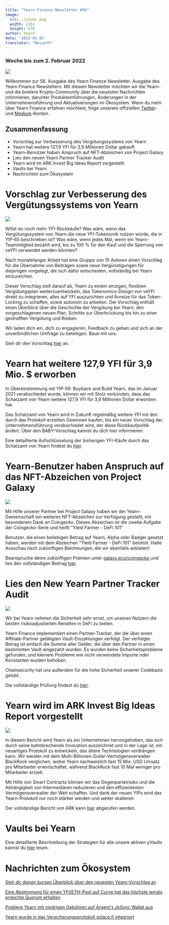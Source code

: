 ```yaml
---
title: "Yearn Finance Newsletter #56"
image:
  src: ./cover.png
  width: 1152
  height: 576
author: Yearn
date: '2022-02-02'
translator: "Nesyeth"
---
```


### Woche bis zum 2. Februar 2022

![](./image1.jpg?w=1456&h=733)


Willkommen zur 56. Ausgabe des Yearn Finance Newsletter. Ausgabe des Yearn Finance Newsletters. Mit diesem Newsletter möchten wir die Yearn- und die breitere Krypto-Community über die neuesten Nachrichten informieren, darunter Produkteinführungen, Änderungen in der Unternehmensführung und Aktualisierungen im Ökosystem. Wenn du mehr über Yearn Finance erfahren möchtest, folge unserem offiziellen [Twitter](https://twitter.com/iearnfinance)- und [Medium](https://medium.com/iearn)-Konten.

## Zusammenfassung

- Vorschlag zur Verbesserung des Vergütungssystems von Yearn
- Yearn hat weitere 127,9 YFI für 3,9 Millionen Dollar gekauft
- Yearn-Benutzer haben Anspruch auf NFT-Abzeichen von Project Galaxy
- Lies den neuen Yearn Partner Tracker Audit
- Yearn wird im ARK Invest Big Ideas Report vorgestellt
- Vaults bei Yearn
- Nachrichten zum Ökosystem

# Vorschlag zur Verbesserung des Vergütungssystems von Yearn

![](./image2.jpg?w=1456&h=1456)

Willst du noch mehr YFI-Rückkäufe? Was wäre, wenn das Vergütungssystem von Yearn die neue YFI-Tokenomik nutzen würde, die in YIP-65 beschrieben ist? Was wäre, wenn jedes Mal, wenn ein Yearn-Teammitglied bezahlt wird, bis zu 100 % für den Kauf und die Sperrung von veYFI verwendet werden könnten?

Nach monatelanger Arbeit hat eine Gruppe von 15 Autoren einen Vorschlag für die Übernahme von Beiträgen sowie neue Vergünstigungen für diejenigen vorgelegt, die sich dafür entscheiden, vollständig bei Yearn einzureichen.

Dieser Vorschlag zielt darauf ab, Yearn zu einem einzigen, flexiblen Vergütungsplan weiterzuentwickeln, das Tokenomics-Design von veYFI direkt zu integrieren, alles auf YFI auszurichten und Anreize für das Token-Locking zu schaffen, sowie autonom zu arbeiten. Der Vorschlag enthält einen Überblick über die Geschichte der Vergütung bei Yearn, den vorgeschlagenen neuen Plan, Schritte zur Überbrückung bis hin zu einer gestrafften Vergütung und Risiken.

Wir laden dich ein, dich zu engagieren, Feedback zu geben und sich an der unverbindlichen Umfrage zu beteiligen. Baue mit uns.

Sieh dir den Vorschlag [hier](https://gov.yearn.finance/t/proposal-streamlining-contributor-compensation/12247) an.



# Yearn hat weitere 127,9 YFI für 3,9 Mio. $ erworben


In Übereinstimmung mit YIP-56: Buyback and Build Yearn, das im Januar 2021 verabschiedet wurde, können wir mit Stolz verkünden, dass das Schatzamt von Yearn weitere 127,9 YFI für 3,9 Millionen Dollar erworben hat.

Das Schatzamt von Yearn wird in Zukunft regelmäßig weitere YFI mit den durch das Protokoll erzielten Gewinnen kaufen, bis ein neuer Vorschlag der Unternehmensführung verabschiedet wird, der diese Rückkaufpolitik ändert. Über den BABY-Vorschlag kannst du dich hier informieren.

Eine detaillierte Aufschlüsselung der bisherigen YFI-Käufe durch das Schatzamt von Yearn findest du [hier](https://gov.yearn.finance/t/yfi-buyback-auctions/10491/3).

# Yearn-Benutzer haben Anspruch auf das NFT-Abzeichen von Project Galaxy

![](./image3.jpg?w=680&h=372)

Mit Hilfe unserer Partner bei Project Galaxy haben wir der Yearn-Gemeinschaft ein weiteres NFT-Abzeichen zur Verfügung gestellt, mit besonderem Dank an Coingecko. Dieses Abzeichen ist die zweite Aufgabe der Coingecko-Serie und heißt "Yield Farmer - DeFi 101"

Benutzer, die einen beliebigen Betrag auf Yearn, Alpha oder Badger gesetzt haben, werden mit dem Abzeichen "Yield Farmer - DeFi 101" belohnt. Halte Ausschau nach zukünftigen Belohnungen, die wir ebenfalls anbieten!

Beanspruche deine zukünftigen Prämien unter [galaxy.eco/coingecko ](https://twitter.com/ProjectGalaxyHQ/status/1487048124182921220?s=20&t=Z5Z2328-bsM-BNCp9d1KAA) und lies den vollständigen Beitrag [hier](https://twitter.com/ProjectGalaxyHQ/status/1487048124182921220?s=20&t=Z5Z2328-bsM-BNCp9d1KAA).


# Lies den New Yearn Partner Tracker Audit

![](./image4.jpg?w=1456&h=819)

Wir bei Yearn nehmen die Sicherheit sehr ernst, um unseren Nutzern die besten risikoadjustierten Renditen in DeFi zu bieten.

Yearn Finance implementiert einen Partner-Tracker, der die über einen Affiliate-Partner getätigten Vault-Einzahlungen verfolgt. Der verfolgte Betrag ist einfach die Summe aller Gelder, die über den Partner in einen bestimmten Vault eingezahlt wurden. Es wurden keine Sicherheitsprobleme gefunden, und kleinere Probleme wie nicht verwendete Importe oder Konstanten wurden behoben.

Chainsecurity hat uns außerdem für die hohe Sicherheit unserer Codebasis gelobt.

Die vollständige Prüfung findest du [hier](https://chainsecurity.com/security-audit/yearn-finance-partner-tracker/).

# Yearn wird im ARK Invest Big Ideas Report vorgestellt

![](./image5.jpg?w=1456&h=819)

In diesem Bericht wird Yearn als ein Unternehmen hervorgehoben, das sich durch seine bahnbrechende Innovation auszeichnet und in der Lage ist, ein neuartiges Protokoll zu entwickeln, das ältere Technologien verdrängen kann. Wir werden mit dem Multi-Billionen-Dollar-Vermögensverwalter BlackRock verglichen, wobei Yearn nachweislich fast 15 Mio. USD Umsatz pro Mitarbeiter erwirtschaftet, während BlackRock fast 10 Mal weniger pro Mitarbeiter erzielt.

Mit Hilfe von Smart Contracts können wir das Gegenparteirisiko und die Abhängigkeit von Intermediären reduzieren und den effizientesten Vermögensverwalter der Welt schaffen. Und dank der neuen YIPs wird das Yearn-Protokoll nur noch stärker werden und weiter skalieren.

Der vollständige Bericht von ARK kann [hier](https://research.ark-invest.com/hubfs/1_Download_Files_ARK-Invest/White_Papers/ARK_BigIdeas2022.pdf?hsCtaTracking=217bbc93-a71a-4c2b-9959-0842b6fe301c%7C2653a4d0-af35-42f0-853a-c5f90f002abb) abgerufen werden.

# Vaults bei Yearn

Eine detaillierte Beschreibung der Strategien für alle unsere aktiven yVaults kannst du [hier](https://medium.com/yearn-state-of-the-vaults/the-vaults-at-yearn-9237905ffed3) lesen.

# Nachrichten zum Ökosystem

[Sieh dir diesen kurzen Überblick über den neuesten Yearn-Vorschlag an](https://twitter.com/0x7d54/status/1487252998023745540)

[Eine Abstimmung für einen YFI/ETH-Pool auf Curve hat das höchste jemals erreichte Quorum erhalten](https://twitter.com/CurveFinance/status/1487764860553371648)

[Probiere Yearn mit niedrigen Gebühren auf Argent's zkSync Wallet aus](https://twitter.com/argentHQ/status/1487014855592849414)

[Yearn wurde in das Versicherungsprotokoll solace.fi integriert](https://twitter.com/SolaceFi/status/1486145688291487749?s=20&t=fTfbPYIAOA5xVim5BETQZQ)
